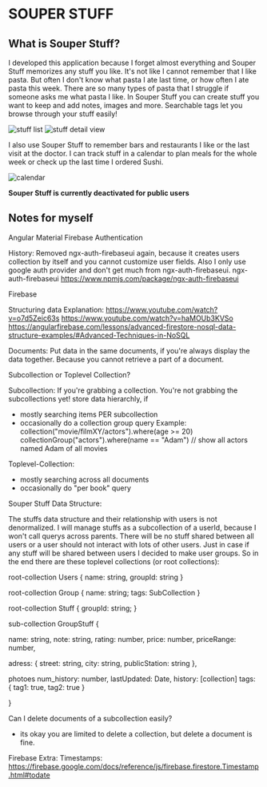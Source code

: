 # SOUPER STUFF

## What is Souper Stuff?

I developed this application because I forget almost everything and Souper Stuff memorizes any stuff you like. It's not like I cannot remember that I like pasta. But often I don't know what pasta I ate last time, or how often I ate pasta this week. There are so many types of pasta that I struggle if someone asks me what pasta I like.
In Souper Stuff you can create stuff you want to keep and add notes, images and more. Searchable tags let you browse through your stuff easily!

![stuff list](https://i.ibb.co/8Xq8spS/souperstuffscreen1.jpg)
![stuff detail view](https://i.ibb.co/8Xq8spS/souperstuffscreen2.jpg)

I also use Souper Stuff to remember bars and restaurants I like or the last visit at the doctor. I can track stuff in a calendar to plan meals for the whole week or check up the last time I ordered Sushi.

![calendar](https://i.ibb.co/4J1mYgF/souperstuffscreen3.jpg)

**Souper Stuff is currently deactivated for public users**


## Notes for myself

Angular Material
Firebase Authentication

History:
Removed ngx-auth-firebaseui again, because it creates users collection by itself and you cannot customize user fields.
Also I only use google auth provider and don't get much from ngx-auth-firebaseui.
ngx-auth-firebaseui https://www.npmjs.com/package/ngx-auth-firebaseui

Firebase

Structuring data
Explanation:
https://www.youtube.com/watch?v=o7d5Zeic63s
https://www.youtube.com/watch?v=haMOUb3KVSo
https://angularfirebase.com/lessons/advanced-firestore-nosql-data-structure-examples/#Advanced-Techniques-in-NoSQL

Documents:
Put data in the same documents, if you're always display the data together. Because you cannot retrieve a part of a document.

Subcollection or Toplevel Collection?

Subcollection:
If you're grabbing a collection. You're not grabbing the subcollections yet!
store data hierarchly, if
* mostly searching items PER subcollection  
* occasionally do a collection group query
Example:
collection("movie/filmXY/actors").where(age >= 20)
collectionGroup("actors").where(name == "Adam") // show all actors named Adam of all movies

Toplevel-Collection:
* mostly searching across all documents
* occasionally do "per book" query


Souper Stuff Data Structure:

The stuffs data structure and their relationship with users is not denormalized. I will manage stuffs as a subcollection of a userId, because I won't call querys across parents. There will be no stuff shared between all users or
a user should not interact with lots of other users.
Just in case if any stuff will be shared between users I decided to make user groups. So in the end there are these toplevel collections (or root collections):

root-collection Users {
 name: string,
 groupId: string
}

root-collection Group {
 name: string;
 tags: SubCollection
}

root-collection Stuff {
 groupId: string;
}

sub-collection GroupStuff {

 name: string,
 note: string,
 rating: number,
 price: number,
 priceRange: number,

 adress: {
  street: string,
  city: string,
  publicStation: string
 },

 photoes
 num_history: number,
 lastUpdated: Date,
 history: [collection]
 tags: {
  tag1: true,
  tag2: true
 }

}


Can I delete documents of a subcollection easily?
* its okay you are limited to delete a collection, but delete a document is fine.



Firebase Extra:
Timestamps: https://firebase.google.com/docs/reference/js/firebase.firestore.Timestamp.html#todate
